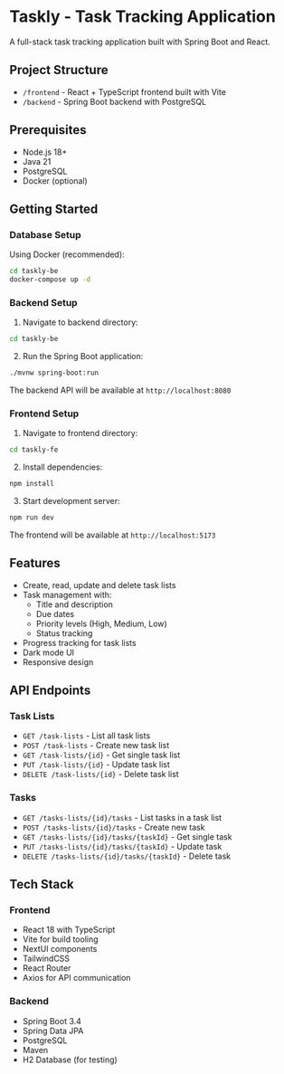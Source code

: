# Taskly - Task Tracking Application

A full-stack task tracking application built with Spring Boot and React.

## Project Structure

- `/frontend` - React + TypeScript frontend built with Vite
- `/backend` - Spring Boot backend with PostgreSQL

## Prerequisites

- Node.js 18+
- Java 21
- PostgreSQL
- Docker (optional)

## Getting Started

### Database Setup

Using Docker (recommended):

```bash
cd taskly-be
docker-compose up -d
```

### Backend Setup

1. Navigate to backend directory:

```bash
cd taskly-be
```

2. Run the Spring Boot application:

```bash
./mvnw spring-boot:run
```

The backend API will be available at `http://localhost:8080`

### Frontend Setup

1. Navigate to frontend directory:

```bash
cd taskly-fe
```

2. Install dependencies:

```bash
npm install
```

3. Start development server:

```bash
npm run dev
```

The frontend will be available at `http://localhost:5173`

## Features

- Create, read, update and delete task lists
- Task management with:
  - Title and description
  - Due dates
  - Priority levels (High, Medium, Low)
  - Status tracking
- Progress tracking for task lists
- Dark mode UI
- Responsive design

## API Endpoints

### Task Lists
- `GET /task-lists` - List all task lists
- `POST /task-lists` - Create new task list
- `GET /task-lists/{id}` - Get single task list
- `PUT /task-lists/{id}` - Update task list
- `DELETE /task-lists/{id}` - Delete task list

### Tasks
- `GET /tasks-lists/{id}/tasks` - List tasks in a task list
- `POST /tasks-lists/{id}/tasks` - Create new task
- `GET /tasks-lists/{id}/tasks/{taskId}` - Get single task
- `PUT /tasks-lists/{id}/tasks/{taskId}` - Update task
- `DELETE /tasks-lists/{id}/tasks/{taskId}` - Delete task

## Tech Stack

### Frontend
- React 18 with TypeScript
- Vite for build tooling
- NextUI components
- TailwindCSS
- React Router
- Axios for API communication

### Backend
- Spring Boot 3.4
- Spring Data JPA
- PostgreSQL
- Maven
- H2 Database (for testing)
